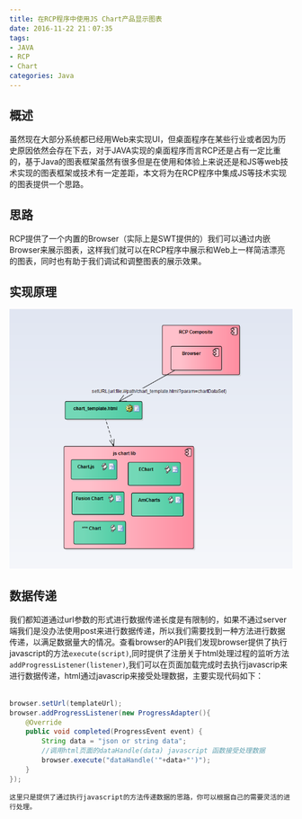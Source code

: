 ```yaml
---
title: 在RCP程序中使用JS Chart产品显示图表
date: 2016-11-22 21：07:35
tags:
- JAVA
- RCP
- Chart
categories: Java
---
```


## 概述
虽然现在大部分系统都已经用Web来实现UI，但桌面程序在某些行业或者因为历史原因依然会存在下去，对于JAVA实现的桌面程序而言RCP还是占有一定比重的，基于Java的图表框架虽然有很多但是在使用和体验上来说还是和JS等web技术实现的图表框架或技术有一定差距，本文将为在RCP程序中集成JS等技术实现的图表提供一个思路。
## 思路
RCP提供了一个内置的Browser（实际上是SWT提供的）我们可以通过内嵌Browser来展示图表，这样我们就可以在RCP程序中展示和Web上一样简洁漂亮的图表，同时也有助于我们调试和调整图表的展示效果。

## 实现原理
![image](/imgs/rcp-js-chart.png)

## 数据传递
我们都知道通过url参数的形式进行数据传递长度是有限制的，如果不通过server端我们是没办法使用post来进行数据传递，所以我们需要找到一种方法进行数据传递，以满足数据量大的情况。查看browser的API我们发现browser提供了执行javascript的方法`execute(script)`,同时提供了注册关于html处理过程的监听方法`addProgressListener(listener)`,我们可以在页面加载完成时去执行javascrip来进行数据传递，html通过javascrip来接受处理数据，主要实现代码如下：

```java

browser.setUrl(templateUrl);
browser.addProgressListener(new ProgressAdapter(){
	@Override
	public void completed(ProgressEvent event) {
		String data = "json or string data";
		//调用html页面的dataHandle(data) javascript 函数接受处理数据
		browser.execute("dataHandle('"+data+"')"); 
	}
});

```

	这里只是提供了通过执行javascript的方法传递数据的思路，你可以根据自己的需要灵活的进行处理。